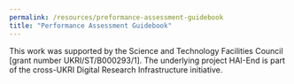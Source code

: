 ```yaml
---
permalink: /resources/preformance-assessment-guidebook
title: "Performance Assessment Guidebook"
---
```




This work was supported by the Science and Technology Facilities Council [grant number UKRI/ST/B000293/1]. The underlying project HAI-End is part of the cross-UKRI Digital Research Infrastructure initiative.